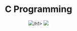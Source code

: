<h1 align="center"><strong>C Programming</strong></h1>

<p align="center">
  <img src="https://em-content.zobj.net/thumbs/120/google/350/man-technologist_1f468-200d-1f4bb.png">/h1>
  <img src="https://github.com/salimizel/alx-low_level_programming/blob/master/unnamed.png">
</p>
